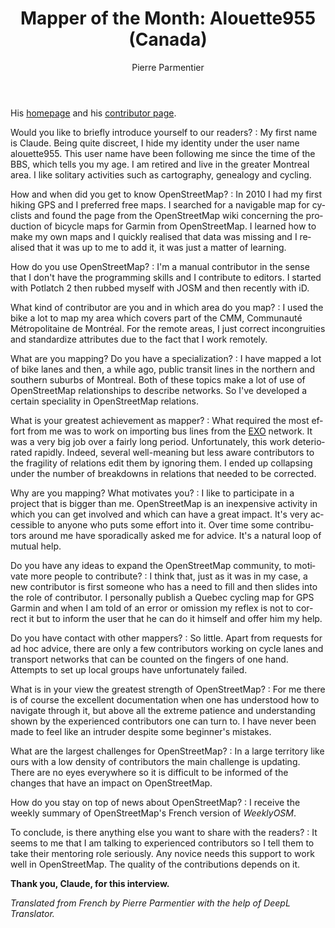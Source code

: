 ﻿---
title: "Mapper of the Month: Alouette955 (Canada)"
featured:
layout: post
category: motm
author: Pierre Parmentier
lang: en
---

His [homepage](https://www.openstreetmap.org/user/Alouette955) and his [contributor page](https://hdyc.neis-one.org/?Alouette955).

Would you like to briefly introduce yourself to our readers?
: My first name is Claude. Being quite discreet, I hide my identity under the user name alouette955. This user name have been following me since the time of the BBS, which tells you my age. I am retired and live in the greater Montreal area. I like solitary activities such as cartography, genealogy and cycling.

How and when did you get to know OpenStreetMap?
: In 2010 I had my first hiking GPS and I preferred free maps. I searched for a navigable map for cyclists and found the page from the OpenStreetMap wiki concerning the production of bicycle maps for Garmin from OpenStreetMap. I learned how to make my own maps and I quickly realised that data was missing and I realised that it was up to me to add it, it was just a matter of learning.

How do you use OpenStreetMap?
: I'm a manual contributor in the sense that I don't have the programming skills and I contribute to editors. I started with Potlatch 2 then rubbed myself with JOSM and then recently with iD.

What kind of contributor are you and in which area do you map?
: I used the bike a lot to map my area which covers part of the CMM, Communauté Métropolitaine de Montréal. For the remote areas, I just correct incongruities and standardize attributes due to the fact that I work remotely.

What are you mapping? Do you have a specialization?
: I have mapped a lot of bike lanes and then, a while ago, public transit lines in the northern and southern suburbs of Montreal. Both of these topics make a lot of use of OpenStreetMap relationships to describe networks. So I've developed a certain speciality in OpenStreetMap relations.

What is your greatest achievement as mapper?
: What required the most effort from me was to work on importing bus lines from the [EXO](https://exo.quebec/en) network. It was a very big job over a fairly long period. Unfortunately, this work deteriorated rapidly. Indeed, several well-meaning but less aware contributors to the fragility of relations edit them by ignoring them. I ended up collapsing under the number of breakdowns in relations that needed to be corrected.

Why are you mapping? What motivates you?
: I like to participate in a project that is bigger than me. OpenStreetMap is an inexpensive activity in which you can get involved and which can have a great impact. It's very accessible to anyone who puts some effort into it. Over time some contributors around me have sporadically asked me for advice. It's a natural loop of mutual help.

Do you have any ideas to expand the OpenStreetMap community, to motivate more people to contribute?
: I think that, just as it was in my case, a new contributor is first someone who has a need to fill and then slides into the role of contributor. I personally publish a Quebec cycling map for GPS Garmin and when I am told of an error or omission my reflex is not to correct it but to inform the user that he can do it himself and offer him my help.

Do you have contact with other mappers?
: So little. Apart from requests for ad hoc advice, there are only a few contributors working on cycle lanes and transport networks that can be counted on the fingers of one hand. Attempts to set up local groups have unfortunately failed.

What is in your view the greatest strength of OpenStreetMap?
: For me there is of course the excellent documentation when one has understood how to navigate through it, but above all the extreme patience and understanding shown by the experienced contributors one can turn to. I have never been made to feel like an intruder despite some beginner's mistakes.

What are the largest challenges for OpenStreetMap?
: In a large territory like ours with a low density of contributors the main challenge is updating. There are no eyes everywhere so it is difficult to be informed of the changes that have an impact on OpenStreetMap.

How do you stay on top of news about OpenStreetMap?
: I receive the weekly summary of OpenStreetMap's French version of _WeeklyOSM_.

To conclude, is there anything else you want to share with the readers?
: It seems to me that I am talking to experienced contributors so I tell them to take their mentoring role seriously. Any novice needs this support to work well in OpenStreetMap. The quality of the contributions depends on it.

**Thank you, Claude, for this interview.**

*Translated from French by Pierre Parmentier with the help of DeepL Translator.*
